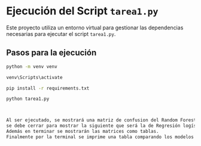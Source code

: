 # Ejecución del Script `tarea1.py`

Este proyecto utiliza un entorno virtual para gestionar las dependencias necesarias para ejecutar el script `tarea1.py`.

## Pasos para la ejecución

```bash
python -m venv venv

venv\Scripts\activate

pip install -r requirements.txt

python tarea1.py



Al ser ejecutado, se mostrará una matriz de confusion del Random Forest, 
se debe cerrar para mostrar la siguiente que será la de Regresión logística y luego al cerrarla, mostrará la de KNN. 
Además en terminar se mostrarán las matrices como tablas. 
Finalmente por la terminal se imprime una tabla comparando los modelos con las metricas.